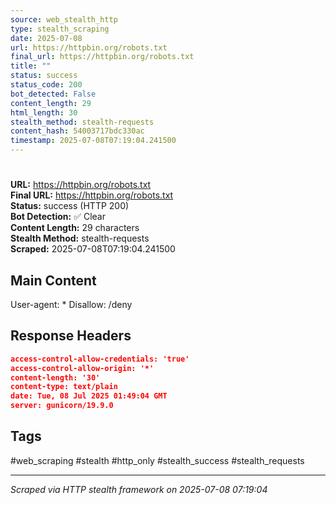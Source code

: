 ```yaml
---
source: web_stealth_http
type: stealth_scraping
date: 2025-07-08
url: https://httpbin.org/robots.txt
final_url: https://httpbin.org/robots.txt
title: ""
status: success
status_code: 200
bot_detected: False
content_length: 29
html_length: 30
stealth_method: stealth-requests
content_hash: 54003717bdc330ac
timestamp: 2025-07-08T07:19:04.241500
---
```


# 

**URL:** https://httpbin.org/robots.txt  
**Final URL:** https://httpbin.org/robots.txt  
**Status:** success (HTTP 200)  
**Bot Detection:** ✅ Clear  
**Content Length:** 29 characters  
**Stealth Method:** stealth-requests  
**Scraped:** 2025-07-08T07:19:04.241500  

## Main Content

User-agent: * Disallow: /deny







## Response Headers

```json
access-control-allow-credentials: 'true'
access-control-allow-origin: '*'
content-length: '30'
content-type: text/plain
date: Tue, 08 Jul 2025 01:49:04 GMT
server: gunicorn/19.9.0

```

## Tags

#web_scraping #stealth #http_only #stealth_success #stealth_requests

---
*Scraped via HTTP stealth framework on 2025-07-08 07:19:04*
